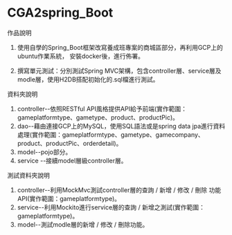 # CGA2spring_Boot




作品說明
1. 使用自學的Spring_Boot框架改寫養成班專案的商城區部分，再利用GCP上的ubuntu作業系統，
安裝docker後，進行佈署。


2. 撰寫單元測試：分別測試Spring MVC架構，包含controller層、service層及modle層，使用H2DB搭配初始化的.sql檔進行測試。




資料夾說明
1. controller--依照RESTful API風格提供API給予前端(實作範圍：gameplatformtype、gametype、product、productPic)。
2. dao--藉由連接GCP上的MySQL，使用SQL語法或是spring data jpa進行資料處理(實作範圍：gameplatformtype、gametype、gamecompany、product、productPic、orderdetail)。
3. model--pojo部分。
4. service --接續model層級controller層。




測試資料夾說明
1. controller--利用MockMvc測試controller層的查詢 / 新增 / 修改 / 刪除 功能 API(實作範圍：gameplatformtype)。
2. service--利用Mockito進行service層的查詢 / 新增之測試(實作範圍：gameplatformtype)。
3. model--測試modle層的新增 / 修改 / 刪除功能。

